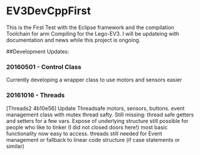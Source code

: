 # EV3DevCppFirst

This is the First Test with the Eclipse framework and the compilation Toolchain for arm Compiling for the Lego-EV3. I will be updateing with documentation and news while this project is ongoing.

##Development Updates:
### 20160501 - Control Class
Currently developing a wrapper class to use motors and sensors easier

### 20161016 - Threads
[Threads2 4b10e56] Update Threadsafe motors, sensors, buttons. event management class with mutex thread safty. Still missing: thread safe getters and setters for a few vars. Expose of underlying structure still possible for people who like to tinker (I did not closed doors here!) most basic functionality now easy to access. threads still needed for Event management or fallback to linear code structure (if case statements or similar)